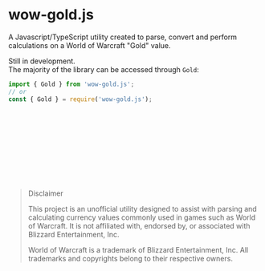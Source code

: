 # wow-gold.js
A Javascript/TypeScript utility created to parse, convert and perform calculations on a World of Warcraft "Gold" value.

Still in development.<br/>
The majority of the library can be accessed through `Gold`:
```js
import { Gold } from 'wow-gold.js';
// or
const { Gold } = require('wow-gold.js');
```




<br><br><br><br><br>
---



> Disclaimer
>
> This project is an unofficial utility designed to assist with parsing and calculating currency values commonly used in games such as World of Warcraft.
It is not affiliated with, endorsed by, or associated with Blizzard Entertainment, Inc.
>
> World of Warcraft is a trademark of Blizzard Entertainment, Inc. All trademarks and copyrights belong to their respective owners.